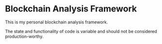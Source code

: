 # Blockchain Analysis Framework

This is my personal blockchain analysis framework.

The state and functionality of code is variable and should not be considered production-worthy.
